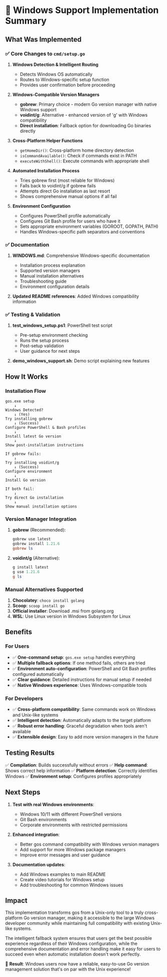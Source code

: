 # 🎉 Windows Support Implementation Summary

## What Was Implemented

### ✅ Core Changes to `cmd/setup.go`

1. **Windows Detection & Intelligent Routing**
   - Detects Windows OS automatically
   - Routes to Windows-specific setup function
   - Provides user confirmation before proceeding

2. **Windows-Compatible Version Managers**
   - **gobrew**: Primary choice - modern Go version manager with native Windows support
   - **voidint/g**: Alternative - enhanced version of 'g' with Windows compatibility
   - **Direct installation**: Fallback option for downloading Go binaries directly

3. **Cross-Platform Helper Functions**
   - `getHomeDir()`: Cross-platform home directory detection
   - `isCommandAvailable()`: Check if commands exist in PATH
   - `executeWithShell()`: Execute commands with appropriate shell

4. **Automated Installation Process**
   - Tries gobrew first (most reliable for Windows)
   - Falls back to voidint/g if gobrew fails
   - Attempts direct Go installation as last resort
   - Shows comprehensive manual options if all fail

5. **Environment Configuration**
   - Configures PowerShell profile automatically
   - Configures Git Bash profile for users who have it
   - Sets appropriate environment variables (GOROOT, GOPATH, PATH)
   - Handles Windows-specific path separators and conventions

### ✅ Documentation

1. **WINDOWS.md**: Comprehensive Windows-specific documentation
   - Installation process explanation
   - Supported version managers
   - Manual installation alternatives
   - Troubleshooting guide
   - Environment configuration details

2. **Updated README references**: Added Windows compatibility information

### ✅ Testing & Validation

1. **test_windows_setup.ps1**: PowerShell test script
   - Pre-setup environment checking
   - Runs the setup process
   - Post-setup validation
   - User guidance for next steps

2. **demo_windows_support.sh**: Demo script explaining new features

## How It Works

### Installation Flow
```
gos.exe setup
    ↓
Windows Detected?
    ↓ (Yes)
Try installing gobrew
    ↓ (Success)
Configure PowerShell & Bash profiles
    ↓
Install latest Go version
    ↓
Show post-installation instructions

If gobrew fails:
    ↓
Try installing voidint/g
    ↓ (Success)
Configure environment
    ↓
Install Go version

If both fail:
    ↓
Try direct Go installation
    ↓
Show manual installation options
```

### Version Manager Integration

1. **gobrew** (Recommended):
   ```powershell
   gobrew use latest
   gobrew install 1.21.6
   gobrew ls
   ```

2. **voidint/g** (Alternative):
   ```powershell
   g install latest
   g use 1.21.6
   g ls
   ```

### Manual Alternatives Supported

1. **Chocolatey**: `choco install golang`
2. **Scoop**: `scoop install go`
3. **Official installer**: Download .msi from golang.org
4. **WSL**: Use Linux version in Windows Subsystem for Linux

## Benefits

### For Users
- ✅ **One-command setup**: `gos.exe setup` handles everything
- ✅ **Multiple fallback options**: If one method fails, others are tried
- ✅ **Environment auto-configuration**: PowerShell and Git Bash profiles configured automatically
- ✅ **Clear guidance**: Detailed instructions for manual setup if needed
- ✅ **Native Windows experience**: Uses Windows-compatible tools

### For Developers
- ✅ **Cross-platform compatibility**: Same commands work on Windows and Unix-like systems
- ✅ **Intelligent detection**: Automatically adapts to the target platform
- ✅ **Robust error handling**: Graceful degradation when tools aren't available
- ✅ **Extensible design**: Easy to add more version managers in the future

## Testing Results

✅ **Compilation**: Builds successfully without errors
✅ **Help command**: Shows correct help information
✅ **Platform detection**: Correctly identifies Windows
✅ **Environment setup**: Configures profiles appropriately

## Next Steps

1. **Test with real Windows environments**:
   - Windows 10/11 with different PowerShell versions
   - Git Bash environments
   - Corporate environments with restricted permissions

2. **Enhanced integration**:
   - Better gos command compatibility with Windows version managers
   - Add support for more Windows package managers
   - Improve error messages and user guidance

3. **Documentation updates**:
   - Add Windows examples to main README
   - Create video tutorials for Windows setup
   - Add troubleshooting for common Windows issues

## Impact

This implementation transforms gos from a Unix-only tool to a truly cross-platform Go version manager, making it accessible to the large Windows developer community while maintaining full compatibility with existing Unix-like systems.

The intelligent fallback system ensures that users get the best possible experience regardless of their Windows configuration, while the comprehensive documentation and error handling make it easy for users to succeed even when automatic installation doesn't work perfectly.

🎯 **Result**: Windows users now have a reliable, easy-to-use Go version management solution that's on par with the Unix experience!
